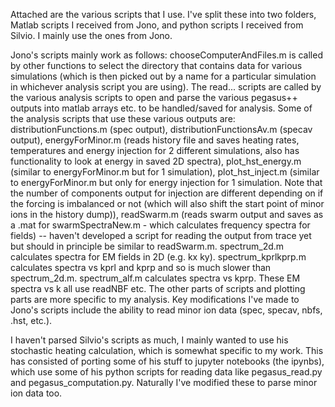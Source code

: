 Attached are the various scripts that I use. I've split these into two folders, Matlab scripts I received from Jono, and python scripts I received from Silvio. I mainly use the ones from Jono.

Jono's scripts mainly work as follows:
chooseComputerAndFiles.m is called by other functions to select the directory that contains data for various simulations (which is then picked out by a name for a particular simulation in whichever analysis script you are using).
The read... scripts are called by the various analysis scripts to open and parse the various pegasus++ outputs into matlab arrays etc. to be handled/saved for analysis.
Some of the analysis scripts that use these various outputs are: distributionFunctions.m (spec output), distributionFunctionsAv.m (specav output), energyForMinor.m (reads history file and saves heating rates, temperatures and energy injection for 2 different simulations, also has functionality to look at energy in saved 2D spectra), plot_hst_energy.m (similar to energyForMinor.m but for 1 simulation), plot_hst_inject.m (similar to energyForMinor.m but only for energy injection for 1 simulation. Note that the number of components output for injection are different depending on if the forcing is imbalanced or not (which will also shift the start point of minor ions in the history dump)), readSwarm.m (reads swarm output and saves as a .mat for swarmSpectraNew.m - which calculates frequency spectra for fields) -- haven't developed a script for reading the output from trace yet but should in principle be similar to readSwarm.m. spectrum_2d.m calculates spectra for EM fields in 2D (e.g. kx ky). spectrum_kprlkprp.m calculates spectra vs kprl and kprp and so is much slower than spectrum_2d.m. spectrum_alf.m calculates spectra vs kprp. These EM spectra vs k all use readNBF etc. The other parts of scripts and plotting parts are more specific to my analysis. Key modifications I've made to Jono's scripts include the ability to read minor ion data (spec, specav, nbfs, .hst, etc.).

I haven't parsed Silvio's scripts as much, I mainly wanted to use his stochastic heating calculation, which is somewhat specific to my work. This has consisted of porting some of his stuff to jupyter notebooks (the ipynbs), which use some of his python scripts for reading data like pegasus_read.py and pegasus_computation.py. Naturally I've modified these to parse minor ion data too.
